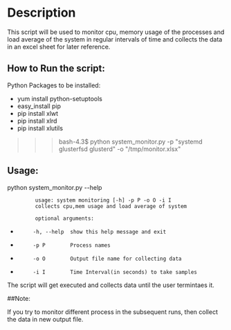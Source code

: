 # Description

This script will be used to monitor cpu, memory usage of the
processes and load average of the system in regular intervals of time
and collects the data in an excel sheet for later reference.

## How to Run the script:

Python Packages to be installed:
  - yum install python-setuptools
  - easy_install pip
  - pip install xlwt
  - pip install xlrd
  - pip install xlutils

  >>> bash-4.3$ python system_monitor.py -p "systemd glusterfsd glusterd" -o "/tmp/monitor.xlsx"

## Usage:
  python system_monitor.py --help
  
             usage: system monitoring [-h] -p P -o O -i I
             collects cpu,mem usage and load average of system

             optional arguments:
  -          -h, --help  show this help message and exit
  -          -p P        Process names
  -          -o O        Output file name for collecting data
  -          -i I        Time Interval(in seconds) to take samples

The script will get executed and collects data until the user termintaes it.

##Note: 

If you try to monitor different process in the subsequent runs,
then collect the data in new output file. 
